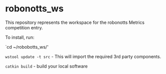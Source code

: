 # robonotts_ws

This repository represents the workspace for the robonotts Metrics competition entry. 

To install, run:

`cd ~/robobotts_ws/'

`wstool update -t src` - This will import the required 3rd party components. 

`catkin build` - build your local software

 

